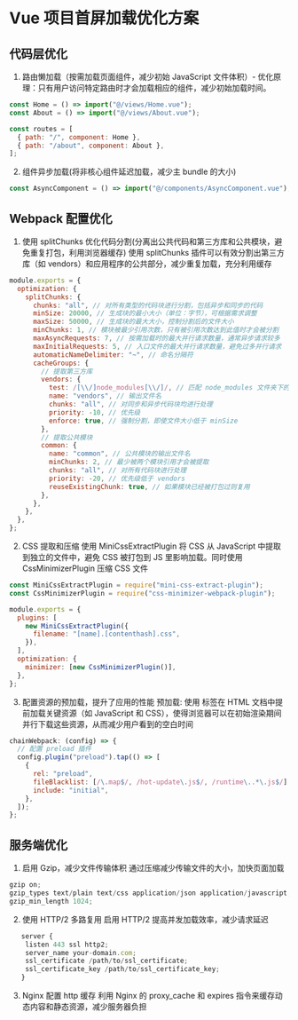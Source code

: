 # Vue 项目首屏加载优化方案

## 代码层优化

1. 路由懒加载（按需加载页面组件，减少初始 JavaScript 文件体积）- 优化原理：只有用户访问特定路由时才会加载相应的组件，减少初始加载时间。

```js
const Home = () => import("@/views/Home.vue");
const About = () => import("@/views/About.vue");

const routes = [
  { path: "/", component: Home },
  { path: "/about", component: About },
];
```

2. 组件异步加载(将非核心组件延迟加载，减少主 bundle 的大小)

```js
const AsyncComponent = () => import("@/components/AsyncComponent.vue");
```

## Webpack 配置优化

1. 使用 splitChunks 优化代码分割(分离出公共代码和第三方库和公共模块，避免重复打包，利用浏览器缓存)
   使用 splitChunks 插件可以有效分割出第三方库（如 vendors）和应用程序的公共部分，减少重复加载，充分利用缓存

```js
module.exports = {
  optimization: {
    splitChunks: {
      chunks: "all", // 对所有类型的代码块进行分割，包括异步和同步的代码
      minSize: 20000, // 生成块的最小大小（单位：字节），可根据需求调整
      maxSize: 50000, // 生成块的最大大小，控制分割后的文件大小
      minChunks: 1, // 模块被最少引用次数，只有被引用次数达到此值时才会被分割
      maxAsyncRequests: 7, // 按需加载时的最大并行请求数量，通常异步请求较多
      maxInitialRequests: 5, // 入口文件的最大并行请求数量，避免过多并行请求
      automaticNameDelimiter: "~", // 命名分隔符
      cacheGroups: {
        // 提取第三方库
        vendors: {
          test: /[\\/]node_modules[\\/]/, // 匹配 node_modules 文件夹下的模块
          name: "vendors", // 输出文件名
          chunks: "all", // 对同步和异步代码块均进行处理
          priority: -10, // 优先级
          enforce: true, // 强制分割，即使文件大小低于 minSize
        },
        // 提取公共模块
        common: {
          name: "common", // 公共模块的输出文件名
          minChunks: 2, // 最少被两个模块引用才会被提取
          chunks: "all", // 对所有代码块进行处理
          priority: -20, // 优先级低于 vendors
          reuseExistingChunk: true, // 如果模块已经被打包过则复用
        },
      },
    },
  },
};
```

2. CSS 提取和压缩
   使用 MiniCssExtractPlugin 将 CSS 从 JavaScript 中提取到独立的文件中，避免 CSS 被打包到 JS 里影响加载。同时使用 CssMinimizerPlugin 压缩 CSS 文件

```js
const MiniCssExtractPlugin = require("mini-css-extract-plugin");
const CssMinimizerPlugin = require("css-minimizer-webpack-plugin");

module.exports = {
  plugins: [
    new MiniCssExtractPlugin({
      filename: "[name].[contenthash].css",
    }),
  ],
  optimization: {
    minimizer: [new CssMinimizerPlugin()],
  },
};
```

3. 配置资源的预加载，提升了应用的性能
   预加载: 使用 <link rel="preload"> 标签在 HTML 文档中提前加载关键资源（如 JavaScript 和 CSS），使得浏览器可以在初始渲染期间并行下载这些资源，从而减少用户看到的空白时间

```js
chainWebpack: (config) => {
  // 配置 preload 插件
  config.plugin("preload").tap(() => [
    {
      rel: "preload",
      fileBlacklist: [/\.map$/, /hot-update\.js$/, /runtime\..*\.js$/],
      include: "initial",
    },
  ]);
};
```

## 服务端优化

1. 启用 Gzip，减少文件传输体积
   通过压缩减少传输文件的大小，加快页面加载

```js
gzip on;
gzip_types text/plain text/css application/json application/javascript;
gzip_min_length 1024;

```

2. 使用 HTTP/2 多路复用
   启用 HTTP/2 提高并发加载效率，减少请求延迟

```js
   server {
    listen 443 ssl http2;
    server_name your-domain.com;
    ssl_certificate /path/to/ssl_certificate;
    ssl_certificate_key /path/to/ssl_certificate_key;
   }

```

3. Nginx 配置 http 缓存
   利用 Nginx 的 proxy_cache 和 expires 指令来缓存动态内容和静态资源，减少服务器负担
